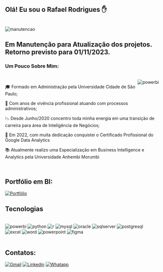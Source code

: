 ## Olá! Eu sou o Rafael Rodrigues ✋
<div style= "display: inline_block"><br/>
    <img aling="center" alt= manutencao src="https://img2.gratispng.com/20180319/zcq/kisspng-maintenance-engineering-architectural-engineering-maintenance-person-cliparts-5aafef23afa992.4783032615214794597195.jpg"/>

## Em Manutenção para Atualização dos projetos. Retorno previsto para 01/11/2023.
    
### Um Pouco Sobre Mim:
<div style= "display: inline_block"><br/>
    <img align="right" alt= powerbi src="https://images.credly.com/size/340x340/images/975f4562-83b7-4652-9cd8-4490a68441be/image.png" />

🎓 Formado em Administração pela Universidade Cidade de São Paulo;

💼 Com anos de vivência profissional atuando com processos administrativos;

📉 Desde Junho/2020 concentro toda minha energia em uma transição de carreira para área de Inteligência de Negócios;

🥇 Em 2022, com muita dedicação conquistei o Certificado Profissional do Google Data Analytics 

📚 Atualmente realizo uma Especialização em Business Intelligence e Analytics pela Universidade Anhembi Morumbi 

    
</div></br>

## Portfólio em BI:

[![Portfólio](https://img.shields.io/badge/MYPORTFÓLIO.PBI.COM-UP-yellow.svg)](https://app.powerbi.com/view?r=eyJrIjoiMDQ5OTM4YmMtNWY5ZC00NDY4LWEyMWUtYzNhZDk2NTg2Mjc5IiwidCI6ImU4YjA5ODRjLWNhMzItNDEyOC05YjM3LTVkNWE4MThjMzljNSJ9)

## Tecnologias

<div style= "display: inline_block"><br/>
    <img align="center" alt= powerbi src="https://img.shields.io/badge/PowerBI-F2C811?style=for-the-badge&logo=Power%20BI&logoColor=white" />
    <img align="center" alt= python src="https://img.shields.io/badge/Python-14354C?style=for-the-badge&logo=python&logoColor=white" />
    <img align="center" alt= r src="https://img.shields.io/badge/R-276DC3?style=for-the-badge&logo=r&logoColor=white" />
    <img align="center" alt= mysql src="https://img.shields.io/badge/MySQL-00000F?style=for-the-badge&logo=mysql&logoColor=white" />
    <img align="center" alt= oracle src="https://img.shields.io/badge/Oracle-F80000?style=for-the-badge&logo=Oracle&logoColor=white" />
    <img align="center" alt= sqlserver src="https://img.shields.io/badge/Microsoft%20SQL%20Server-CC2927?style=for-the-badge&logo=microsoft%20sql%20server&logoColor=white" />
    <img align="center" alt= postgresql src="https://img.shields.io/badge/PostgreSQL-316192?style=for-the-badge&logo=postgresql&logoColor=white" />
    <img align="center" alt= excel src="https://img.shields.io/badge/Microsoft_Excel-217346?style=for-the-badge&logo=microsoft-excel&logoColor=white" />
    <img align="center" alt= word src="https://img.shields.io/badge/Microsoft_Word-2B579A?style=for-the-badge&logo=microsoft-word&logoColor=white" />
    <img align="center" alt= powerpoint src="https://img.shields.io/badge/Microsoft_PowerPoint-B7472A?style=for-the-badge&logo=microsoft-powerpoint&logoColor=white" />
    <img align="center" alt= figma src="https://img.shields.io/badge/Figma-F24E1E?style=for-the-badge&logo=figma&logoColor=white" />
    
</div></br>

## Contatos:

[![Gmail](https://img.shields.io/badge/Gmail-D14836?style=for-the-badge&logo=gmail&logoColor=white)](mailto:roliveira06r@gmail.com)
[![Linkedin](https://img.shields.io/badge/LinkedIn-0077B5?style=for-the-badge&logo=linkedin&logoColor=white)](https://linkedin.com/in/rafaelroliveira)
[![Whatapp](https://img.shields.io/badge/WhatsApp-25D366?style=for-the-badge&logo=whatsapp&logoColor=white)](https://wa.me/5511915857778)



